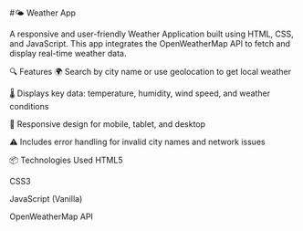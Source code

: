 #🌤️ Weather App

A responsive and user-friendly Weather Application built using HTML, CSS, and JavaScript. This app integrates the OpenWeatherMap API to fetch and display real-time weather data.

🔍 Features
🌍 Search by city name or use geolocation to get local weather

🌡️ Displays key data: temperature, humidity, wind speed, and weather conditions

📱 Responsive design for mobile, tablet, and desktop

⚠️ Includes error handling for invalid city names and network issues

📦 Technologies Used
HTML5

CSS3

JavaScript (Vanilla)

OpenWeatherMap API
